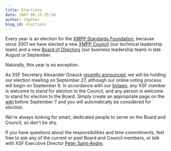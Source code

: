 ```yaml
---
title: Elections
date: 2007-08-15 15:50
author: stpeter
blog_id: elections
---
```


Every year is an election for the [XMPP Standards Foundation](http://www.xmpp.org/), because since 2001 we have elected a new [XMPP Council](http://www.xmpp.org/council) (our technical leadership team) and a new [Board of Directors](http://www.xmpp.org/xsf/board/) (our business leadership team) in late August or September.

Naturally, this year is no exception.

As XSF Secretary Alexander Gnauck [recently announced](http://mail.jabber.org/pipermail/members/2007-August/004461.html), we will be holding our election meeting on September 27, although our online voting process will begin on September 8. In accordance with our [bylaws](http://www.xmpp.org/xsf/docs/bylaws.shtml), any XSF member is welcome to stand for election to the Council, and any person is welcome to stand for election to the Board. Simply create an appropriate page on the [wiki](http://wiki.jabber.org/index.php/Board_and_Council_Elections_2007) before September 7 and you will automatically be considered for election.

We're always looking for smart, dedicated people to serve on the Board and Council, so don't be shy.

If you have questions about the responsibilities and time commitments, feel free to ask any of the current or past Board and Council members, or talk with XSF Executive Director [Peter Saint-Andre](http://www.xmpp.org/xsf/people/stpeter.shtml).

